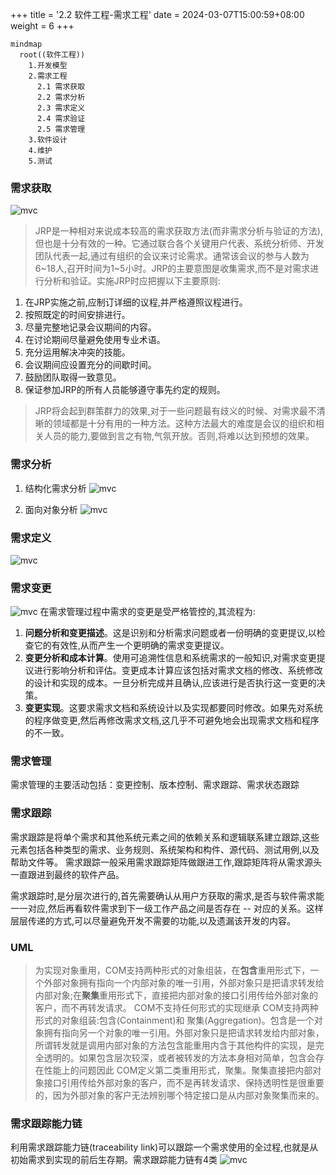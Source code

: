 +++
title = '2.2 软件工程-需求工程'
date = 2024-03-07T15:00:59+08:00
weight = 6
+++

```mermaid
mindmap
  root((软件工程))
    1.开发模型
    2.需求工程
      2.1 需求获取
      2.2 需求分析
      2.3 需求定义
      2.4 需求验证
      2.5 需求管理
    3.软件设计
    4.维护
    5.测试
```

### 需求获取
![mvc](../../../images/content/ruankao/software_requirement.png)

> JRP是一种相对来说成本较高的需求获取方法(而非需求分析与验证的方法),但也是十分有效的一种。它通过联合各个关键用户代表、系统分析师、开发团队代表一起,通过有组织的会议来讨论需求。通常该会议的参与人数为6~18人,召开时间为1~5小时。JRP的主要意图是收集需求,而不是对需求进行分析和验证。实施JRP时应把握以下主要原则:
1. 在JRP实施之前,应制订详细的议程,并严格遵照议程进行。
2. 按照既定的时间安排进行。
3. 尽量完整地记录会议期间的内容。
4. 在讨论期间尽量避免使用专业术语。
5. 充分运用解决冲突的技能。
6. 会议期间应设置充分的间歇时间。
7. 鼓励团队取得一致意见。
8. 保证参加JRP的所有人员能够遵守事先约定的规则。

> JRP将会起到群策群力的效果,对于一些问题最有歧义的时候、对需求最不清晰的领域都是十分有用的一种方法。这种方法最大的难度是会议的组织和相关人员的能力,要做到言之有物,气氛开放。否则,将难以达到预想的效果。

### 需求分析
1. 结构化需求分析
![mvc](../../../images/content/ruankao/software_analysis_st.png)

2. 面向对象分析
![mvc](../../../images/content/ruankao/software_analysis_ooa.png)

### 需求定义
![mvc](../../../images/content/ruankao/software_requirement_define.png)

### 需求变更
![mvc](../../../images/content/ruankao/software_requirement_change.png)
在需求管理过程中需求的变更是受严格管控的,其流程为:
1. **问题分析和变更描述**。这是识别和分析需求问题或者一份明确的变更提议,以检查它的有效性,从而产生一个更明确的需求变更提议。
2. **变更分析和成本计算**。使用可追溯性信息和系统需求的一般知识,对需求变更提议进行影响分析和评估。变更成本计算应该包括对需求文档的修改、系统修改的设计和实现的成本。一旦分析完成并且确认,应该进行是否执行这一变更的决策。
3. **变更实现**。这要求需求文档和系统设计以及实现都要同时修改。如果先对系统的程序做变更,然后再修改需求文档,这几乎不可避免地会出现需求文档和程序的不一致。


### 需求管理
需求管理的主要活动包括：变更控制、版本控制、需求跟踪、需求状态跟踪

### 需求跟踪
需求跟踪是将单个需求和其他系统元素之间的依赖关系和逻辑联系建立跟踪,这些元素包括各种类型的需求、业务规则、系统架构和构件、源代码、测试用例,以及帮助文件等。 需求跟踪一般采用需求跟踪矩阵做跟进工作,跟踪矩阵将从需求源头一直跟进到最终的软件产品。

需求跟踪时,是分层次进行的,首先需要确认从用户方获取的需求,是否与软件需求能一一对应,然后再看软件需求到下一级工作产品之间是否存在 -- 对应的关系。这样层层传递的方式,可以尽量避免开发不需要的功能,以及遗漏该开发的内容。


### UML
> 为实现对象重用，COM支持两种形式的对象组装，在**包含**重用形式下，一个外部对象拥有指向一个内部对象的唯一引用，外部对象只是把请求转发给内部对象;在**聚集**重用形式下，直接把内部对象的接口引用传给外部对象的客户，而不再转发请求。
COM不支持任何形式的实现继承
COM支持两种形式的对象组装:包含(Containment)和 聚集(Aggregation)。包含是一个对象拥有指向另一个对象的唯一引用。外部对象只是把请求转发给内部对象，所谓转发就是调用内部对象的方法包含能重用内含于其他构件的实现，是完全透明的。如果包含层次较深，或者被转发的方法本身相对简单，包含会存在性能上的问题因此 COM定义第二类重用形式，聚集。聚集直接把内部对象接口引用传给外部对象的客户，而不是再转发请求、保持透明性是很重要的，因为外部对象的客户无法辨别哪个特定接口是从内部对象聚集而来的。


### 需求跟踪能力链
利用需求跟踪能力链(traceability link)可以跟踪一个需求使用的全过程,也就是从初始需求到实现的前后生存期。需求跟踪能力链有4类
![mvc](../../../images/content/ruankao/request_line.png)
